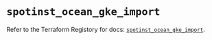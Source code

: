 # `spotinst_ocean_gke_import`

Refer to the Terraform Registory for docs: [`spotinst_ocean_gke_import`](https://registry.terraform.io/providers/spotinst/spotinst/1.156.0/docs/resources/ocean_gke_import).

